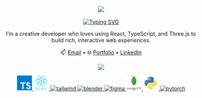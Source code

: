 <p align="center">
  <a href="https://ryantzw.dev/">
    <img src="./assets/header.png" />
  </a>
</p>

<p align="center">
  <a href="https://git.io/typing-svg">
    <img src="https://readme-typing-svg.demolab.com?font=Yeseva+One&weight=500&duration=3000&pause=3000&color=A586F7&center=true&width=435&lines=Frontend+Engineer+%E2%80%A2+Creative+Developer;React+%E2%80%A2+TypeScript+%E2%80%A2+Three.js;Building+interactive+web+experiences.;Blending+design+and+engineering.;Driven+by+curiosity+%26+creativity.;Writing+way+too+many+console.logs." alt="Typing SVG" />
  </a>
</p>

<p align="center"> 
  I’m a creative developer who loves using React, TypeScript, and Three.js to build rich, interactive web experiences.
</p>
<p align="center"> 
  📫 <a href="mailto:ryan@ryantzw.dev">Email</a> • 
  🌐 <a href="https://ryantzw.dev">Portfolio</a> • 
  <a href="https://linkedin.com/in/ryan-tzw">LinkedIn</a>
</p>

<p align="center">
  <img align="center" src="https://github-readme-stats.vercel.app/api/top-langs?username=ryan-tzw&layout=compact&theme=buefy&hide_border=true" />
</p>

<!--- Logos --->
<p align="center">
  <a href="https://www.typescriptlang.org/" target="_blank" rel="noreferrer">
    <img
        src="https://raw.githubusercontent.com/devicons/devicon/master/icons/typescript/typescript-original.svg"
        alt="typescript"
        width="40"
        height="40"
    />
  </a>
    <a href="https://reactjs.org/" target="_blank" rel="noreferrer">
        <img
            src="https://raw.githubusercontent.com/devicons/devicon/master/icons/react/react-original-wordmark.svg"
            alt="react"
            width="40"
            height="40"
        />
    </a>
      <a href="https://tailwindcss.com/" target="_blank" rel="noreferrer">
        <img
            src="https://www.vectorlogo.zone/logos/tailwindcss/tailwindcss-icon.svg"
            alt="tailwind"
            width="40"
            height="40"
        />
    </a>
    <a href="https://www.blender.org/" target="_blank" rel="noreferrer">
        <img src="https://download.blender.org/branding/community/blender_community_badge_white.svg" alt="blender" width="40" height="40"/>
    </a>
    <a href="https://www.figma.com/" target="_blank" rel="noreferrer">
        <img  src="https://www.vectorlogo.zone/logos/figma/figma-icon.svg" alt="figma" width="40" height="40" />
    </a>
    <a href="https://www.mongodb.com/" target="_blank" rel="noreferrer">
        <img
            src="https://raw.githubusercontent.com/devicons/devicon/master/icons/mongodb/mongodb-original-wordmark.svg"
            alt="mongodb"
            width="40"
            height="40"
        />
    </a>
    <a href="https://www.python.org" target="_blank" rel="noreferrer">
        <img
            src="https://raw.githubusercontent.com/devicons/devicon/master/icons/python/python-original.svg"
            alt="python"
            width="40"
            height="40"
        />
    </a>
    <a href="https://pytorch.org/" target="_blank" rel="noreferrer">
        <img
            src="https://www.vectorlogo.zone/logos/pytorch/pytorch-icon.svg"
            alt="pytorch"
            width="40"
            height="40"
        />
    </a>

    
</p>
